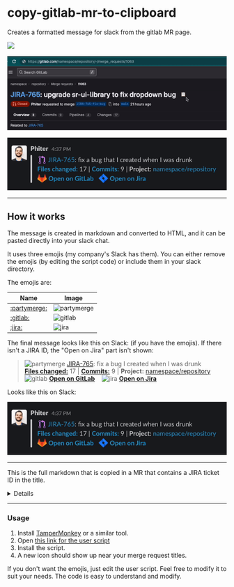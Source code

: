 # copy-gitlab-mr-to-clipboard
Creates a formatted message for slack from the gitlab MR page.

[<img src="https://img.shields.io/badge/Click to install-blue" height="30px" />](gitlab-mr-to-slack.user.js?raw=1)


![gitlab](gitlab.gif)

![slack](slack.gif)

---

## How it works

The message is created in markdown and converted to HTML, and it can be pasted directly into your slack chat.

It uses three emojis (my company's Slack has them). You can either remove the emojis (by editing the script code) or include them in your slack directory.

The emojis are:

| Name | Image |
| - | - |
| [:partymerge:](https://slackmojis.com/emojis/6040-partymerge) | <img src="https://slackmojis.com/emojis/6040-partymerge/download" alt="partymerge" width="18px" /> |
| [:gitlab:](https://slackmojis.com/emojis/1402-gitlab) | <img src="https://slackmojis.com/emojis/1402-gitlab/download" alt="gitlab" width="18px" /> |
| [:jira:](https://slackmojis.com/emojis/38054-atlassian-jira) | <img src="https://slackmojis.com/emojis/38054-atlassian-jira/download" alt="jira" width="18px" /> |


The final message looks like this on Slack: (if you have the emojis). If there isn't a JIRA ID, the "Open on Jira" part isn't shown:

> <img src="https://slackmojis.com/emojis/6040-partymerge/download" alt="partymerge" width="18px" />  [JIRA-765](<https://company.atlassian.net/browse/JIRA-765> "Issue in Jira"): fix a bug I created when I was drunk  
> [**Files changed:**](https://gitlab.com/namespace/repository/-/merge_requests/1063/diffs) 17 | [**Commits:**](https://gitlab.com/namespace/repository/-/merge_requests/1063/commits) 9 | **Project:** [namespace/repository](https://gitlab.com/namespace/repository)  
> <img src="https://slackmojis.com/emojis/1402-gitlab/download" alt="gitlab" width="18px" />  [**Open on GitLab**](https://gitlab.com/namespace/repository/-/merge_requests/1063) &nbsp;&nbsp;&nbsp;<img src="https://slackmojis.com/emojis/38054-atlassian-jira/download" alt="jira" width="18px" />  [**Open on Jira**](https://company.atlassian.net/browse/JIRA-765)

Looks like this on Slack:

![slack](slack.gif)

---
This is the full markdown that is copied in a MR that contains a JIRA ticket ID in the title. 
<details>
```
    > :partymerge:  [JIRA-765](<https://company.atlassian.net/browse/JIRA-765> "Issue in Jira"): fix a bug I created when I was drunk
    > [**Files changed:**](https://gitlab.com/namespace/repository/-/merge_requests/1063/diffs) 17 | [**Commits:**](https://gitlab.com/namespace/repository/-/merge_requests/1063/commits) 9 | **Project:** [namespace/repository](https://gitlab.com/namespace/repository)  
    > :gitlab:  [**Open on GitLab**](https://gitlab.com/namespace/repository/-/merge_requests/1063) &nbsp;&nbsp;&nbsp;:jira:  [**Open on Jira**](https://company.atlassian.net/browse/JIRA-765)
```

</details>

----

### Usage

1. Install [TamperMonkey](https://www.tampermonkey.net/) or a similar tool.
2. Open [this link for the user script](gitlab-mr-to-slack.user.js?raw=1)
3. Install the script.
4. A new icon should show up near your merge request titles.

If you don't want the emojis, just edit the user script. Feel free to modify it to suit your needs. The code is easy to understand and modify.

